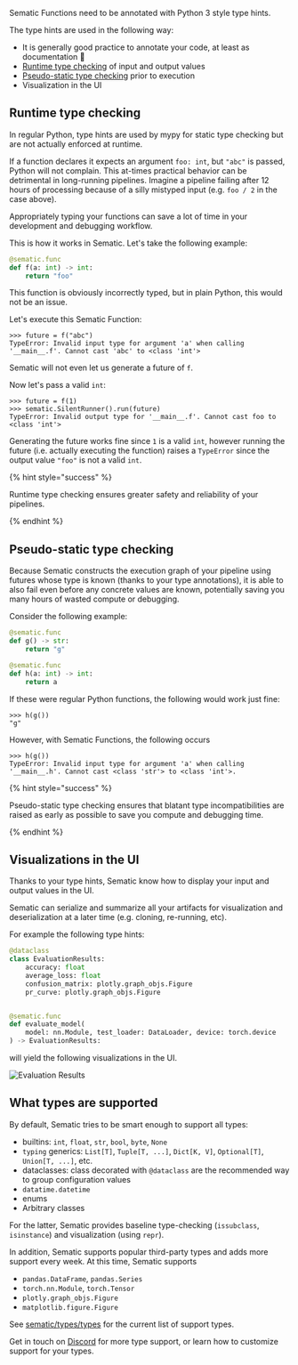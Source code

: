 Sematic Functions need to be annotated with Python 3 style type hints.

The type hints are used in the following way:

* It is generally good practice to annotate your code, at least as documentation 🙂
* [Runtime type checking](#runtime-type-checking) of input and output values
* [Pseudo-static type checking](#pseudo-static-type-checking) prior to execution
*  Visualization in the UI

## Runtime type checking

In regular Python, type hints are used by mypy for static type checking but are
not actually enforced at runtime.

If a function declares it expects an argument `foo: int`, but `"abc"` is
passed, Python will not complain. This at-times practical behavior can be
detrimental in long-running pipelines. Imagine a pipeline failing after 12 hours
of processing because of a silly mistyped input (e.g. `foo / 2` in the case above).

Appropriately typing your functions can save a lot of time in your development
and debugging workflow.

This is how it works in Sematic. Let's take the following example:

```python
@sematic.func
def f(a: int) -> int:
    return "foo"
```

This function is obviously incorrectly typed, but in plain Python, this would
not be an issue.

Let's execute this Sematic Function:

```
>>> future = f("abc")
TypeError: Invalid input type for argument 'a' when calling '__main__.f'. Cannot cast 'abc' to <class 'int'>
```

Sematic will not even let us generate a future of `f`.

Now let's pass a valid `int`:

```
>>> future = f(1)
>>> sematic.SilentRunner().run(future)
TypeError: Invalid output type for '__main__.f'. Cannot cast foo to <class 'int'>
```
Generating the future works fine since `1` is a valid `int`, however running
the future (i.e. actually executing the function) raises a `TypeError` since the
output value `"foo"` is not a valid `int`.

{% hint style="success" %}

Runtime type checking ensures greater safety and reliability of your pipelines.

{% endhint %}

## Pseudo-static type checking

Because Sematic constructs the execution graph of your pipeline using futures
whose type is known (thanks to your type annotations), it is able to also fail
even before any concrete values are known, potentially saving you many hours of
wasted compute or debugging.

Consider the following example:

```python
@sematic.func
def g() -> str:
    return "g"

@sematic.func
def h(a: int) -> int:
    return a
```

If these were regular Python functions, the following would work just fine:

```
>>> h(g())
"g"
```

However, with Sematic Functions, the following occurs

```
>>> h(g())
TypeError: Invalid input type for argument 'a' when calling '__main__.h'. Cannot cast <class 'str'> to <class 'int'>.
```

{% hint style="success" %}

Pseudo-static type checking ensures that blatant type incompatibilities are
raised as early as possible to save you compute and debugging time.

{% endhint %}


## Visualizations in the UI

Thanks to your type hints, Sematic know how to display your input and output
values in the UI.

Sematic can serialize and summarize all your artifacts for visualization and
deserialization at a later time (e.g. cloning, re-running, etc).

For example the following type hints:

```python
@dataclass
class EvaluationResults:
    accuracy: float
    average_loss: float
    confusion_matrix: plotly.graph_objs.Figure
    pr_curve: plotly.graph_objs.Figure


@sematic.func
def evaluate_model(
    model: nn.Module, test_loader: DataLoader, device: torch.device
) -> EvaluationResults:
```

will yield the following visualizations in the UI.

![Evaluation Results](./images/EvaluationResults.png)

## What types are supported

By default, Sematic tries to be smart enough to support all types:

* builtins: `int`, `float`, `str`, `bool`, `byte`, `None`
* `typing` generics: `List[T]`, `Tuple[T, ...]`, `Dict[K, V]`, `Optional[T]`,
  `Union[T, ...]`, etc.
* dataclasses: class decorated with `@dataclass` are the recommended way to
  group configuration values
* `datatime.datetime`
* enums
* Arbitrary classes

For the latter, Sematic provides baseline type-checking (`issubclass`,
`isinstance`) and visualization (using `repr`).

In addition, Sematic supports popular third-party types and adds more support
every week. At this time, Sematic supports

* `pandas.DataFrame`, `pandas.Series`
* `torch.nn.Module`, `torch.Tensor`
* `plotly.graph_objs.Figure`
* `matplotlib.figure.Figure`

See
[sematic/types/types](https://github.com/sematic-ai/sematic/tree/main/sematic/types/types)
for the current list of support types.

Get in touch on [Discord](https://discord.gg/4KZJ6kYVax) for more type support, or
learn how to customize support for your types.
